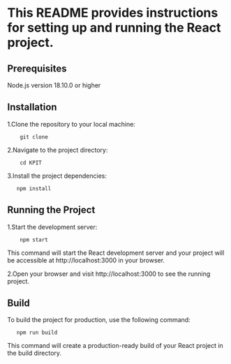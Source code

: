 # This README provides instructions for setting up and running the React project.


## Prerequisites

Node.js version 18.10.0 or higher

## Installation

1.Clone the repository to your local machine:

        git clone 

2.Navigate to the project directory:

        cd KPIT

3.Install the project dependencies:

       npm install


## Running the Project

1.Start the development server:

        npm start

This command will start the React development server and your project will be accessible at http://localhost:3000 in your browser.

2.Open your browser and visit http://localhost:3000 to see the running project.

##  Build

To build the project for production, use the following command:

       npm run build

This command will create a production-ready build of your React project in the build directory.